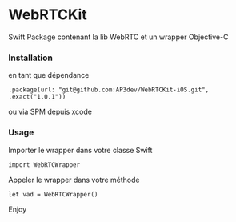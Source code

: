 # WebRTCKit

Swift Package contenant la lib WebRTC et un wrapper Objective-C

### Installation

en tant que dépendance
```
.package(url: "git@github.com:AP3dev/WebRTCKit-iOS.git", .exact("1.0.1"))
```
ou via SPM depuis xcode 



### Usage
Importer le wrapper dans votre classe Swift  
```
import WebRTCWrapper
```

 Appeler le wrapper dans votre méthode 
 ```
 let vad = WebRTCWrapper()
 ```

Enjoy 


